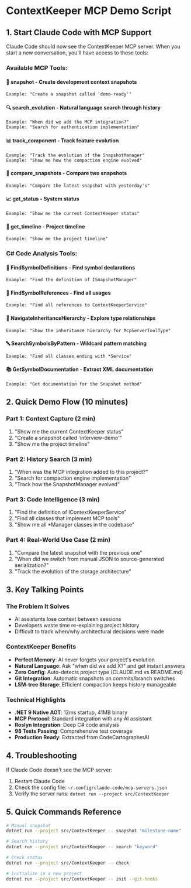 # ContextKeeper MCP Demo Script

## 1. Start Claude Code with MCP Support

Claude Code should now see the ContextKeeper MCP server. When you start a new conversation, you'll have access to these tools:

### Available MCP Tools:

#### 📸 **snapshot** - Create development context snapshots

```
Example: "Create a snapshot called 'demo-ready'"
```

#### 🔍 **search_evolution** - Natural language search through history

```
Example: "When did we add the MCP integration?"
Example: "Search for authentication implementation"
```

#### 📊 **track_component** - Track feature evolution

```
Example: "Track the evolution of the SnapshotManager"
Example: "Show me how the compaction engine evolved"
```

#### 🔄 **compare_snapshots** - Compare two snapshots

```
Example: "Compare the latest snapshot with yesterday's"
```

#### 📈 **get_status** - System status

```
Example: "Show me the current ContextKeeper status"
```

#### 📅 **get_timeline** - Project timeline

```
Example: "Show me the project timeline"
```

### C# Code Analysis Tools:

#### 🔎 **FindSymbolDefinitions** - Find symbol declarations

```
Example: "Find the definition of ISnapshotManager"
```

#### 📍 **FindSymbolReferences** - Find all usages

```
Example: "Find all references to ContextKeeperService"
```

#### 🌳 **NavigateInheritanceHierarchy** - Explore type relationships

```
Example: "Show the inheritance hierarchy for McpServerToolType"
```

#### 🔤 **SearchSymbolsByPattern** - Wildcard pattern matching

```
Example: "Find all classes ending with *Service"
```

#### 📚 **GetSymbolDocumentation** - Extract XML documentation

```
Example: "Get documentation for the Snapshot method"
```

## 2. Quick Demo Flow (10 minutes)

### Part 1: Context Capture (2 min)

1. "Show me the current ContextKeeper status"
2. "Create a snapshot called 'interview-demo'"
3. "Show me the project timeline"

### Part 2: History Search (3 min)

1. "When was the MCP integration added to this project?"
2. "Search for compaction engine implementation"
3. "Track how the SnapshotManager evolved"

### Part 3: Code Intelligence (3 min)

1. "Find the definition of IContextKeeperService"
2. "Find all classes that implement MCP tools"
3. "Show me all *Manager classes in the codebase"

### Part 4: Real-World Use Case (2 min)

1. "Compare the latest snapshot with the previous one"
2. "When did we switch from manual JSON to source-generated serialization?"
3. "Track the evolution of the storage architecture"

## 3. Key Talking Points

### The Problem It Solves

- AI assistants lose context between sessions
- Developers waste time re-explaining project history
- Difficult to track when/why architectural decisions were made

### ContextKeeper Benefits

- **Perfect Memory**: AI never forgets your project's evolution
- **Natural Language**: Ask "when did we add X?" and get instant answers
- **Zero Config**: Auto-detects project type (CLAUDE.md vs README.md)
- **Git Integration**: Automatic snapshots on commits/branch switches
- **LSM-tree Storage**: Efficient compaction keeps history manageable

### Technical Highlights

- **.NET 9 Native AOT**: 12ms startup, 41MB binary
- **MCP Protocol**: Standard integration with any AI assistant
- **Roslyn Integration**: Deep C# code analysis
- **98 Tests Passing**: Comprehensive test coverage
- **Production Ready**: Extracted from CodeCartographerAI

## 4. Troubleshooting

If Claude Code doesn't see the MCP server:

1. Restart Claude Code
2. Check the config file: `~/.config/claude-code/mcp-servers.json`
3. Verify the server runs: `dotnet run --project src/ContextKeeper`

## 5. Quick Commands Reference

```bash
# Manual snapshot
dotnet run --project src/ContextKeeper -- snapshot "milestone-name"

# Search history
dotnet run --project src/ContextKeeper -- search "keyword"

# Check status
dotnet run --project src/ContextKeeper -- check

# Initialize in a new project
dotnet run --project src/ContextKeeper -- init --git-hooks
```

# 
